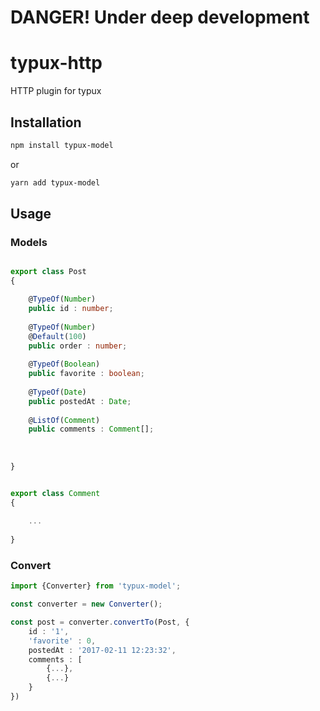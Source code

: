 # DANGER! Under deep development


# typux-http
HTTP plugin for typux


## Installation

```bash
npm install typux-model
```
or
```bash
yarn add typux-model
```

## Usage

### Models

```ts

export class Post
{

    @TypeOf(Number)
    public id : number;
    
    @TypeOf(Number)
    @Default(100)
    public order : number;
    
    @TypeOf(Boolean)
    public favorite : boolean;
    
    @TypeOf(Date)
    public postedAt : Date; 
    
    @ListOf(Comment)
    public comments : Comment[];
    
    
    
}


export class Comment
{
    
    ...
    
}

```

### Convert

```ts
import {Converter} from 'typux-model';

const converter = new Converter();

const post = converter.convertTo(Post, {
    id : '1',
    'favorite' : 0,
    postedAt : '2017-02-11 12:23:32',
    comments : [
        {...},
        {...}
    }
})

```
